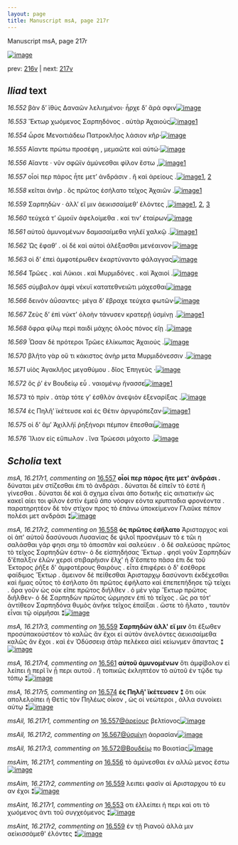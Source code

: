 ```yaml
---
layout: page
title: Manuscript msA, page 217r
---
```


Manuscript msA, page 217r

[![image](http://www.homermultitext.org/iipsrv?OBJ=IIP,1.0&FIF=/project/homer/pyramidal/deepzoom/hmt/vaimg/2017a/VA217RN_0388.tif&WID=100&CVT=JPEG)](http://www.homermultitext.org/ict2/?urn=urn:cite2:hmt:vaimg.2017a:VA217RN_0388)

prev:  [216v](../216v) | next:  [217v](../217v)

## *Iliad* text

*16.552* <a id="16.552"/> βὰν δ’ ϊθὺς Δαναῶν λελιημένοι· ἦρχε δ’ ἄρά σφιν[![image](http://www.homermultitext.org/iipsrv?OBJ=IIP,1.0&FIF=/project/homer/pyramidal/deepzoom/hmt/vaimg/2017a/VA217RN_0388.tif&RGN=0.1923,0.1953,0.4440,0.03015&WID=1000&CVT=JPEG)](http://www.homermultitext.org/ict2/?urn=urn:cite2:hmt:vaimg.2017a:VA217RN_0388@0.1923,0.1953,0.4440,0.03015)

*16.553* <a id="16.553"/> Ἕκτωρ χωόμενος Σαρπηδόνος . αὐτὰρ Ἀχαιοὺς[![image](http://www.homermultitext.org/iipsrv?OBJ=IIP,1.0&FIF=/project/homer/pyramidal/deepzoom/hmt/vaimg/2017a/VA217RN_0388.tif&RGN=0.1944,0.2155,0.4291,0.02822&WID=1000&CVT=JPEG)](http://www.homermultitext.org/ict2/?urn=urn:cite2:hmt:vaimg.2017a:VA217RN_0388@0.1944,0.2155,0.4291,0.02822)[1](#msAint_16.217r1)

*16.554* <a id="16.554"/> ὦρσε Μενοιτιάδεω Πατροκλῆος λάσιον κῆρ·[![image](http://www.homermultitext.org/iipsrv?OBJ=IIP,1.0&FIF=/project/homer/pyramidal/deepzoom/hmt/vaimg/2017a/VA217RN_0388.tif&RGN=0.1944,0.2376,0.4059,0.02448&WID=1000&CVT=JPEG)](http://www.homermultitext.org/ict2/?urn=urn:cite2:hmt:vaimg.2017a:VA217RN_0388@0.1944,0.2376,0.4059,0.02448)

*16.555* <a id="16.555"/> Αἴαντε πρώτω προσέφη , μεμαῶτε καὶ αὐτώ·[![image](http://www.homermultitext.org/iipsrv?OBJ=IIP,1.0&FIF=/project/homer/pyramidal/deepzoom/hmt/vaimg/2017a/VA217RN_0388.tif&RGN=0.1918,0.2588,0.4114,0.02448&WID=1000&CVT=JPEG)](http://www.homermultitext.org/ict2/?urn=urn:cite2:hmt:vaimg.2017a:VA217RN_0388@0.1918,0.2588,0.4114,0.02448)

*16.556* <a id="16.556"/> Αἴαντε · νῦν σφῶϊν ἀμύνεσθαι φίλον ἔστω ,[![image](http://www.homermultitext.org/iipsrv?OBJ=IIP,1.0&FIF=/project/homer/pyramidal/deepzoom/hmt/vaimg/2017a/VA217RN_0388.tif&RGN=0.1931,0.2762,0.3462,0.02448&WID=1000&CVT=JPEG)](http://www.homermultitext.org/ict2/?urn=urn:cite2:hmt:vaimg.2017a:VA217RN_0388@0.1931,0.2762,0.3462,0.02448)[1](#msAim_16.217r1)

*16.557* <a id="16.557"/> οἷοί περ πάρος ἦτε μετ’ ἀνδράσιν . ἢ καὶ ἀρείους .[![image](http://www.homermultitext.org/iipsrv?OBJ=IIP,1.0&FIF=/project/homer/pyramidal/deepzoom/hmt/vaimg/2017a/VA217RN_0388.tif&RGN=0.1955,0.2950,0.4176,0.02683&WID=1000&CVT=JPEG)](http://www.homermultitext.org/ict2/?urn=urn:cite2:hmt:vaimg.2017a:VA217RN_0388@0.1955,0.2950,0.4176,0.02683)[1](#msAil_16.217r1), [2](#msA_16.217r1)

*16.558* <a id="16.558"/> κεῖται ἀνὴρ . ὃς πρῶτος ἐσήλατο τεῖχος Ἀχαιῶν .[![image](http://www.homermultitext.org/iipsrv?OBJ=IIP,1.0&FIF=/project/homer/pyramidal/deepzoom/hmt/vaimg/2017a/VA217RN_0388.tif&RGN=0.1962,0.3120,0.4283,0.03112&WID=1000&CVT=JPEG)](http://www.homermultitext.org/ict2/?urn=urn:cite2:hmt:vaimg.2017a:VA217RN_0388@0.1962,0.3120,0.4283,0.03112)[1](#msA_16.217r2)

*16.559* <a id="16.559"/> Σαρπηδὼν · ἀλλ’ εἴ μιν ἀεικισσαίμεθ’ ἑλόντες ,[![image](http://www.homermultitext.org/iipsrv?OBJ=IIP,1.0&FIF=/project/homer/pyramidal/deepzoom/hmt/vaimg/2017a/VA217RN_0388.tif&RGN=0.1905,0.3314,0.4051,0.02877&WID=1000&CVT=JPEG)](http://www.homermultitext.org/ict2/?urn=urn:cite2:hmt:vaimg.2017a:VA217RN_0388@0.1905,0.3314,0.4051,0.02877)[1](#msA_16.217r3), [2](#msAim_16.217r2), [3](#msAint_16.217r2)

*16.560* <a id="16.560"/> τεύχεά τ’ ὤμοιϊν ἀφελοίμεθα . καί τιν’ ἑταίρων[![image](http://www.homermultitext.org/iipsrv?OBJ=IIP,1.0&FIF=/project/homer/pyramidal/deepzoom/hmt/vaimg/2017a/VA217RN_0388.tif&RGN=0.1861,0.3497,0.4246,0.02877&WID=1000&CVT=JPEG)](http://www.homermultitext.org/ict2/?urn=urn:cite2:hmt:vaimg.2017a:VA217RN_0388@0.1861,0.3497,0.4246,0.02877)

*16.561* <a id="16.561"/> αὐτοῦ ἀμυνομένων δαμασαίμεθα νηλέϊ χαλκῷ .[![image](http://www.homermultitext.org/iipsrv?OBJ=IIP,1.0&FIF=/project/homer/pyramidal/deepzoom/hmt/vaimg/2017a/VA217RN_0388.tif&RGN=0.1905,0.3710,0.4246,0.02877&WID=1000&CVT=JPEG)](http://www.homermultitext.org/ict2/?urn=urn:cite2:hmt:vaimg.2017a:VA217RN_0388@0.1905,0.3710,0.4246,0.02877)[1](#msA_16.217r4)

*16.562* <a id="16.562"/> Ὡς ἔφαθ’ . οἱ δὲ καὶ αὐτοὶ ἀλέξασθαι μενέαινον·[![image](http://www.homermultitext.org/iipsrv?OBJ=IIP,1.0&FIF=/project/homer/pyramidal/deepzoom/hmt/vaimg/2017a/VA217RN_0388.tif&RGN=0.1861,0.3882,0.4215,0.02725&WID=1000&CVT=JPEG)](http://www.homermultitext.org/ict2/?urn=urn:cite2:hmt:vaimg.2017a:VA217RN_0388@0.1861,0.3882,0.4215,0.02725)

*16.563* <a id="16.563"/> οἱ δ’ ἐπεὶ ἀμφοτέρωθεν ἐκαρτύναντο φάλαγγας[![image](http://www.homermultitext.org/iipsrv?OBJ=IIP,1.0&FIF=/project/homer/pyramidal/deepzoom/hmt/vaimg/2017a/VA217RN_0388.tif&RGN=0.1887,0.4057,0.4215,0.02918&WID=1000&CVT=JPEG)](http://www.homermultitext.org/ict2/?urn=urn:cite2:hmt:vaimg.2017a:VA217RN_0388@0.1887,0.4057,0.4215,0.02918)

*16.564* <a id="16.564"/> Τρῶες . καὶ Λύκιοι . καὶ Μυρμιδόνες . καὶ Ἀχαιοί .[![image](http://www.homermultitext.org/iipsrv?OBJ=IIP,1.0&FIF=/project/homer/pyramidal/deepzoom/hmt/vaimg/2017a/VA217RN_0388.tif&RGN=0.1874,0.4264,0.3913,0.02918&WID=1000&CVT=JPEG)](http://www.homermultitext.org/ict2/?urn=urn:cite2:hmt:vaimg.2017a:VA217RN_0388@0.1874,0.4264,0.3913,0.02918)

*16.565* <a id="16.565"/> σύμβαλον ἀμφὶ νέκυϊ κατατεθνειῶτι μάχεσθαι[![image](http://www.homermultitext.org/iipsrv?OBJ=IIP,1.0&FIF=/project/homer/pyramidal/deepzoom/hmt/vaimg/2017a/VA217RN_0388.tif&RGN=0.1868,0.4434,0.4077,0.03154&WID=1000&CVT=JPEG)](http://www.homermultitext.org/ict2/?urn=urn:cite2:hmt:vaimg.2017a:VA217RN_0388@0.1868,0.4434,0.4077,0.03154)

*16.566* <a id="16.566"/> δεινὸν ἀΰσαντες· μέγα δ’ ἔβραχε τεύχεα φωτῶν·[![image](http://www.homermultitext.org/iipsrv?OBJ=IIP,1.0&FIF=/project/homer/pyramidal/deepzoom/hmt/vaimg/2017a/VA217RN_0388.tif&RGN=0.1842,0.4603,0.4184,0.03154&WID=1000&CVT=JPEG)](http://www.homermultitext.org/ict2/?urn=urn:cite2:hmt:vaimg.2017a:VA217RN_0388@0.1842,0.4603,0.4184,0.03154)

*16.567* <a id="16.567"/> Ζεὺς δ’ ἐπὶ νύκτ’ ὀλοὴν τάνυσεν κρατερῇ ὑσμίνῃ .[![image](http://www.homermultitext.org/iipsrv?OBJ=IIP,1.0&FIF=/project/homer/pyramidal/deepzoom/hmt/vaimg/2017a/VA217RN_0388.tif&RGN=0.1817,0.4806,0.4377,0.02918&WID=1000&CVT=JPEG)](http://www.homermultitext.org/ict2/?urn=urn:cite2:hmt:vaimg.2017a:VA217RN_0388@0.1817,0.4806,0.4377,0.02918)[1](#msAil_16.217r2)

*16.568* <a id="16.568"/> ὄφρα φίλῳ περὶ παιδὶ μάχης ὀλοὸς πόνος εἴῃ .[![image](http://www.homermultitext.org/iipsrv?OBJ=IIP,1.0&FIF=/project/homer/pyramidal/deepzoom/hmt/vaimg/2017a/VA217RN_0388.tif&RGN=0.1837,0.5008,0.4208,0.02725&WID=1000&CVT=JPEG)](http://www.homermultitext.org/ict2/?urn=urn:cite2:hmt:vaimg.2017a:VA217RN_0388@0.1837,0.5008,0.4208,0.02725)

*16.569* <a id="16.569"/> Ὦσαν δὲ πρότεροι Τρῶες ἑλίκωπας Ἀχαιούς .[![image](http://www.homermultitext.org/iipsrv?OBJ=IIP,1.0&FIF=/project/homer/pyramidal/deepzoom/hmt/vaimg/2017a/VA217RN_0388.tif&RGN=0.1824,0.5196,0.4208,0.02960&WID=1000&CVT=JPEG)](http://www.homermultitext.org/ict2/?urn=urn:cite2:hmt:vaimg.2017a:VA217RN_0388@0.1824,0.5196,0.4208,0.02960)

*16.570* <a id="16.570"/> βλῆτο γὰρ οὔ τι κάκιστος ἀνὴρ μετα Μυρμιδόνεσσιν .[![image](http://www.homermultitext.org/iipsrv?OBJ=IIP,1.0&FIF=/project/homer/pyramidal/deepzoom/hmt/vaimg/2017a/VA217RN_0388.tif&RGN=0.1887,0.5400,0.4208,0.02351&WID=1000&CVT=JPEG)](http://www.homermultitext.org/ict2/?urn=urn:cite2:hmt:vaimg.2017a:VA217RN_0388@0.1887,0.5400,0.4208,0.02351)

*16.571* <a id="16.571"/> υἱὸς Ἀγακλῆος μεγαθύμου . δῖος Ἐπηγεὺς ·[![image](http://www.homermultitext.org/iipsrv?OBJ=IIP,1.0&FIF=/project/homer/pyramidal/deepzoom/hmt/vaimg/2017a/VA217RN_0388.tif&RGN=0.1842,0.5615,0.3764,0.02351&WID=1000&CVT=JPEG)](http://www.homermultitext.org/ict2/?urn=urn:cite2:hmt:vaimg.2017a:VA217RN_0388@0.1842,0.5615,0.3764,0.02351)

*16.572* <a id="16.572"/> ὅς ῥ’ ἐν Βουδείῳ εὖ . ναιομένῳ ἤνασσε[![image](http://www.homermultitext.org/iipsrv?OBJ=IIP,1.0&FIF=/project/homer/pyramidal/deepzoom/hmt/vaimg/2017a/VA217RN_0388.tif&RGN=0.1874,0.5776,0.3764,0.02642&WID=1000&CVT=JPEG)](http://www.homermultitext.org/ict2/?urn=urn:cite2:hmt:vaimg.2017a:VA217RN_0388@0.1874,0.5776,0.3764,0.02642)[1](#msAil_16.217r3)

*16.573* <a id="16.573"/> τὸ πρίν . ἀτὰρ τότε γ’ ἐσθλὸν ἀνεψιὸν ἐξεναρίξας .[![image](http://www.homermultitext.org/iipsrv?OBJ=IIP,1.0&FIF=/project/homer/pyramidal/deepzoom/hmt/vaimg/2017a/VA217RN_0388.tif&RGN=0.1811,0.5970,0.4302,0.03389&WID=1000&CVT=JPEG)](http://www.homermultitext.org/ict2/?urn=urn:cite2:hmt:vaimg.2017a:VA217RN_0388@0.1811,0.5970,0.4302,0.03389)

*16.574* <a id="16.574"/> ἐς Πηλῆ’ ϊκέτευσε καὶ ἐς Θέτιν ἀργυρόπεζαν·[![image](http://www.homermultitext.org/iipsrv?OBJ=IIP,1.0&FIF=/project/homer/pyramidal/deepzoom/hmt/vaimg/2017a/VA217RN_0388.tif&RGN=0.1831,0.6140,0.3769,0.03430&WID=1000&CVT=JPEG)](http://www.homermultitext.org/ict2/?urn=urn:cite2:hmt:vaimg.2017a:VA217RN_0388@0.1831,0.6140,0.3769,0.03430)[1](#msA_16.217r5)

*16.575* <a id="16.575"/> οἱ δ’ ἅμ’ Ἀχιλλῆϊ ῥηξήνορι πέμπον ἕπεσθαι[![image](http://www.homermultitext.org/iipsrv?OBJ=IIP,1.0&FIF=/project/homer/pyramidal/deepzoom/hmt/vaimg/2017a/VA217RN_0388.tif&RGN=0.1831,0.6347,0.3908,0.02918&WID=1000&CVT=JPEG)](http://www.homermultitext.org/ict2/?urn=urn:cite2:hmt:vaimg.2017a:VA217RN_0388@0.1831,0.6347,0.3908,0.02918)

*16.576* <a id="16.576"/> Ἴλιον εἰς εὔπωλον . ἵνα Τρώεσσι μάχοιτο .[![image](http://www.homermultitext.org/iipsrv?OBJ=IIP,1.0&FIF=/project/homer/pyramidal/deepzoom/hmt/vaimg/2017a/VA217RN_0388.tif&RGN=0.1813,0.6545,0.3826,0.03292&WID=1000&CVT=JPEG)](http://www.homermultitext.org/ict2/?urn=urn:cite2:hmt:vaimg.2017a:VA217RN_0388@0.1813,0.6545,0.3826,0.03292)

## *Scholia* text

*msA, 16.217r1, commenting on* [16.557](#16.557)  <a id="msA_16.217r1"/> **οἷοί περ πάρος ῆτε μετ' ἀνδράσι .** δύναται μὲν στίζεσθαι ἐπι τὸ ἀνδράσι . δύναται δὲ εἰπεῖν τὸ ἐστὲ ἢ γίνεσθαι . δύναται δὲ καὶ ἄ σχημα εἶναι ἀπο δοτικῆς εἰς αιτιατικὴν ὡς κακεῖ αἰει τοι φίλον ἐστὶν ἐμεῦ ἀπο νόσφιν εόντα κρυπταδια φρονέοντα . παρατηρητέον δὲ τὸν στίχον προς τὸ ἐπάνω ὑποκείμενον Γλαῦκε πέπον πολέσι μετ ανδράσι ⁑[![image](http://www.homermultitext.org/iipsrv?OBJ=IIP,1.0&FIF=/project/homer/pyramidal/deepzoom/hmt/vaimg/2017a/VA217RN_0388.tif&RGN=0.6268,0.2833,0.1728,0.1318&WID=1000&CVT=JPEG)](http://www.homermultitext.org/ict2/?urn=urn:cite2:hmt:vaimg.2017a:VA217RN_0388@0.6268,0.2833,0.1728,0.1318)

*msA, 16.217r2, commenting on* [16.558](#16.558)  <a id="msA_16.217r2"/> **ὁς πρῶτος ἐσἥλατο** Ἀρισταρχος καὶ οἱ ἀπ' αὐτοῦ δασύνουσι Λυσανίας δε ψιλοῖ προσνέμων τὸ ε τῶι η σαλάσθαι γάρ φησι σημ τὸ ἀποσπᾶν καὶ σαλεύειν . ὁ δὲ σαλεύσας πρῶτος τὸ τεῖχος Σαρπηδῶν ἐστιν- ὁ δε εἰσπηδήσας Ἕκτωρ . φησὶ γοῦν Σαρπηδὼν δ'ἔπαλξιν ἑλῶν χερσὶ στιβαρῆισιν ἕλχ' ἠ δ'ἕσπετο πᾶσα ἐπι δε τοῦ Ἑκτορος ῥῆξε δ' ἀμφοτέρους θαιρὸυς . εἶτα ἐπιφέρει ὁ δ' ἐσέθορε φαίδιμος Ἕκτωρ . ἄμεινον δὲ πείθεσθαι Ἀρισταρχῳ δασύνοντι ἐκδέχεσθαι καὶ ἥμας οὗτος τὸ ἐσήλατο ὅτι πρῶτος ἐφήλατο καὶ ἐπεπεπήδησε τῷ τείχει . ὅρα γοῦν ὡς οὐκ εῖπε πρῶτος διῆλθεν . ὁ μὲν γὰρ Ἕκτωρ πρῶτος διῆλθεν- ὁ δὲ Σαρπηδὼν πρῶτος ώρμησεν ἐπὶ τὸ τεῖχος . ὥς ρα τότ' ἀντίθεον Σαρπηδόνα θυμὸς ἀνῆκε τεῖχος ἐπαϊξαι . ὥστε τὸ ἤλατο , ταυτὸν εἶναι τῷ οἱρμῆσαι ⁑[![image](http://www.homermultitext.org/iipsrv?OBJ=IIP,1.0&FIF=/project/homer/pyramidal/deepzoom/hmt/vaimg/2017a/VA217RN_0388.tif&RGN=0.6146,0.4113,0.1875,0.2615&WID=1000&CVT=JPEG)](http://www.homermultitext.org/ict2/?urn=urn:cite2:hmt:vaimg.2017a:VA217RN_0388@0.6146,0.4113,0.1875,0.2615)

*msA, 16.217r3, commenting on* [16.559](#16.559)  <a id="msA_16.217r3"/> **Σαρπηδών ἀλλ' εἴ μιν** ὅτι ἔξωθεν προσὑπακούστέον τὸ καλῶς ἄν ἔχοι εἰ αὐτὸν ἀνελόντες ἀεικισαίμεθα καλῶς ἄν ἔχοι . καὶ ἐν Ὀδύσσειᾳ ἀτὰρ πελέκεα αἰεὶ κείωνμεν ἅπαντας ⁑[![image](http://www.homermultitext.org/iipsrv?OBJ=IIP,1.0&FIF=/project/homer/pyramidal/deepzoom/hmt/vaimg/2017a/VA217RN_0388.tif&RGN=0.1804,0.6657,0.6183,0.04869&WID=1000&CVT=JPEG)](http://www.homermultitext.org/ict2/?urn=urn:cite2:hmt:vaimg.2017a:VA217RN_0388@0.1804,0.6657,0.6183,0.04869)

*msA, 16.217r4, commenting on* [16.561](#16.561)  <a id="msA_16.217r4"/> **αὐτοῦ ἀμυνομένων** ὅτι ἀμφίβολον εἰ λείπει ἡ περῖ ἵν ᾖ περι αυτοῦ . ἤ τοπικῶς ἐκληπτέον τὸ αὐτοῦ ἐν τῷδε τῳ τόπῳ ⁑[![image](http://www.homermultitext.org/iipsrv?OBJ=IIP,1.0&FIF=/project/homer/pyramidal/deepzoom/hmt/vaimg/2017a/VA217RN_0388.tif&RGN=0.1813,0.7104,0.6304,0.03029&WID=1000&CVT=JPEG)](http://www.homermultitext.org/ict2/?urn=urn:cite2:hmt:vaimg.2017a:VA217RN_0388@0.1813,0.7104,0.6304,0.03029)

*msA, 16.217r5, commenting on* [16.574](#16.574)  <a id="msA_16.217r5"/> **ἐς Πηλῆ' ϊκέτευσεν ⁑** ὅτι οὐκ απολελοίπει ἡ Θετίς τὸν Πηλέως οἶκον , ὡς οἱ νεώτεροι , ἀλλα συνοίκει αὐτῳ ⁑[![image](http://www.homermultitext.org/iipsrv?OBJ=IIP,1.0&FIF=/project/homer/pyramidal/deepzoom/hmt/vaimg/2017a/VA217RN_0388.tif&RGN=0.1787,0.7263,0.5175,0.02503&WID=1000&CVT=JPEG)](http://www.homermultitext.org/ict2/?urn=urn:cite2:hmt:vaimg.2017a:VA217RN_0388@0.1787,0.7263,0.5175,0.02503)

*msAil, 16.217r1, commenting on* [16.557@ἀρείους](#16.557@ἀρείους)  <a id="msAil_16.217r1"/> βελτίονος[![image](http://www.homermultitext.org/iipsrv?OBJ=IIP,1.0&FIF=/project/homer/pyramidal/deepzoom/hmt/vaimg/2017a/VA217RN_0388.tif&RGN=0.5520,0.2938,0.05103,0.01425&WID=1000&CVT=JPEG)](http://www.homermultitext.org/ict2/?urn=urn:cite2:hmt:vaimg.2017a:VA217RN_0388@0.5520,0.2938,0.05103,0.01425)

*msAil, 16.217r2, commenting on* [16.567@ὑσμίνῃ](#16.567@ὑσμίνῃ)  <a id="msAil_16.217r2"/> ἀορασίαν[![image](http://www.homermultitext.org/iipsrv?OBJ=IIP,1.0&FIF=/project/homer/pyramidal/deepzoom/hmt/vaimg/2017a/VA217RN_0388.tif&RGN=0.5862,0.4809,0.04550,0.01743&WID=1000&CVT=JPEG)](http://www.homermultitext.org/ict2/?urn=urn:cite2:hmt:vaimg.2017a:VA217RN_0388@0.5862,0.4809,0.04550,0.01743)

*msAil, 16.217r3, commenting on* [16.572@Βουδείῳ](#16.572@Βουδείῳ)  <a id="msAil_16.217r3"/> πο Βοιοτίας[![image](http://www.homermultitext.org/iipsrv?OBJ=IIP,1.0&FIF=/project/homer/pyramidal/deepzoom/hmt/vaimg/2017a/VA217RN_0388.tif&RGN=0.2867,0.5734,0.05269,0.01383&WID=1000&CVT=JPEG)](http://www.homermultitext.org/ict2/?urn=urn:cite2:hmt:vaimg.2017a:VA217RN_0388@0.2867,0.5734,0.05269,0.01383)

*msAim, 16.217r1, commenting on* [16.556](#16.556)  <a id="msAim_16.217r1"/> τὸ ἀμύνεσθαι ἐν αλλῶ μενος ἔστω[![image](http://www.homermultitext.org/iipsrv?OBJ=IIP,1.0&FIF=/project/homer/pyramidal/deepzoom/hmt/vaimg/2017a/VA217RN_0388.tif&RGN=0.5276,0.2754,0.09746,0.02296&WID=1000&CVT=JPEG)](http://www.homermultitext.org/ict2/?urn=urn:cite2:hmt:vaimg.2017a:VA217RN_0388@0.5276,0.2754,0.09746,0.02296)

*msAim, 16.217r2, commenting on* [16.559](#16.559)  <a id="msAim_16.217r2"/> λειπει φασὶν αἱ Αρισταρχου τό ευ αν έχοι ⁑[![image](http://www.homermultitext.org/iipsrv?OBJ=IIP,1.0&FIF=/project/homer/pyramidal/deepzoom/hmt/vaimg/2017a/VA217RN_0388.tif&RGN=0.5831,0.3335,0.05785,0.03264&WID=1000&CVT=JPEG)](http://www.homermultitext.org/ict2/?urn=urn:cite2:hmt:vaimg.2017a:VA217RN_0388@0.5831,0.3335,0.05785,0.03264)

*msAint, 16.217r1, commenting on* [16.553](#16.553)  <a id="msAint_16.217r1"/> οτι ἐλλείπει ἡ περι καὶ οτι τὸ χωόμενος ἀντι τοῦ συγχεόμενος ⁑[![image](http://www.homermultitext.org/iipsrv?OBJ=IIP,1.0&FIF=/project/homer/pyramidal/deepzoom/hmt/vaimg/2017a/VA217RN_0388.tif&RGN=0.1188,0.2169,0.07627,0.03610&WID=1000&CVT=JPEG)](http://www.homermultitext.org/ict2/?urn=urn:cite2:hmt:vaimg.2017a:VA217RN_0388@0.1188,0.2169,0.07627,0.03610)

*msAint, 16.217r2, commenting on* [16.559](#16.559)  <a id="msAint_16.217r2"/> ἐν τῇ Ριανοῦ ἀλλὰ μιν αεὶκισσάμεθ' ἑλόντες ⁑[![image](http://www.homermultitext.org/iipsrv?OBJ=IIP,1.0&FIF=/project/homer/pyramidal/deepzoom/hmt/vaimg/2017a/VA217RN_0388.tif&RGN=0.1188,0.3297,0.05287,0.05118&WID=1000&CVT=JPEG)](http://www.homermultitext.org/ict2/?urn=urn:cite2:hmt:vaimg.2017a:VA217RN_0388@0.1188,0.3297,0.05287,0.05118)